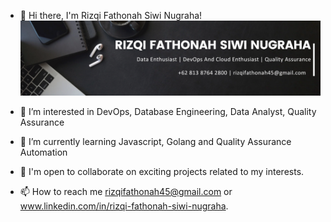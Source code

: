 - 👋 Hi there, I'm Rizqi Fathonah Siwi Nugraha!
  ![Background](IMG/RIZQIFATHONAHSIWINUGRAHA.png)

- 👀 I’m interested in DevOps, Database Engineering, Data Analyst, Quality Assurance
- 🌱 I’m currently learning Javascript, Golang and Quality Assurance Automation
- 💞️ I'm open to collaborate on exciting projects related to my interests.
- 📫 How to reach me rizqifathonah45@gmail.com or www.linkedin.com/in/rizqi-fathonah-siwi-nugraha.

<!---
RIZQIFATHONAHSIWINUGRAHA/RIZQIFATHONAHSIWINUGRAHA is a ✨ special ✨ repository because its `README.md` (this file) appears on your GitHub profile.
You can click the Preview link to take a look at your changes.
--->
